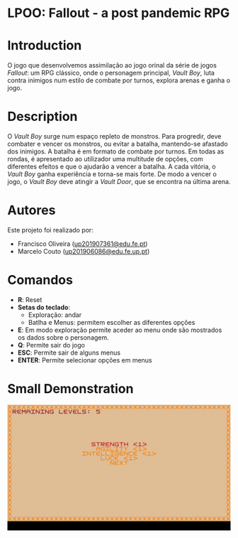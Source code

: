 # LPOO: Fallout - a post pandemic RPG

# Introduction
O jogo que desenvolvemos assimilação ao jogo orinal da série de jogos *Fallout*: um RPG clássico, onde o personagem principal, *Vault Boy*, luta contra inimigos num estilo de combate por turnos, explora arenas e ganha o jogo.

# Description
O *Vault Boy* surge num espaço repleto de monstros. Para progredir, deve combater e vencer os monstros, ou evitar a batalha, mantendo-se afastado dos inimigos. A batalha é em formato de combate por turnos. Em todas as rondas, é apresentado ao utilizador uma multitude de opções, com diferentes efeitos e que o ajudarão a vencer a batalha. A cada vitória, o *Vault Boy* ganha experiência e torna-se mais forte. De modo a vencer o jogo, o *Vault Boy* deve atingir a *Vault Door*, que se encontra na última arena.

# Autores
Este projeto foi realizado por: 
 - Francisco Oliveira (up201907361@edu.fe.pt)
 - Marcelo Couto (up201906086@edu.fe.up.pt)

# Comandos
 - **R**: Reset
 - **Setas do teclado**:
   - Exploração: andar
   - Batlha e Menus: permitem escolher as diferentes opções
 - **E**: Em modo exploração permite aceder ao menu onde são mostrados os dados sobre o personagem.
 - **Q**: Permite sair do jogo
 - **ESC**: Permite sair de alguns menus
 - **ENTER**: Permite selecionar opções em menus

# Small Demonstration
<p align = "center">
  <img width = 650 src = "docs/images/features/gameDemo.gif">
</p>